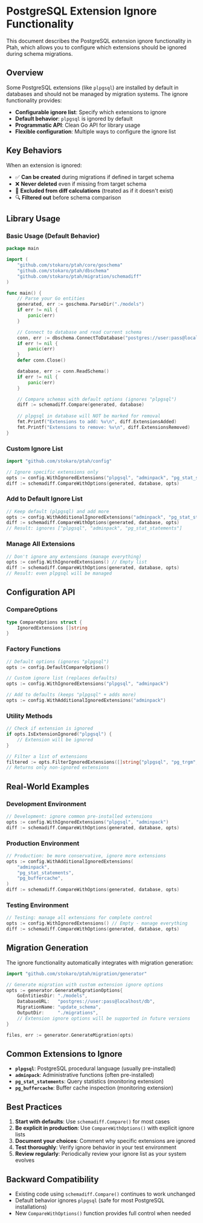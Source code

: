# PostgreSQL Extension Ignore Functionality

This document describes the PostgreSQL extension ignore functionality in Ptah, which allows you to configure which extensions should be ignored during schema migrations.

## Overview

Some PostgreSQL extensions (like `plpgsql`) are installed by default in databases and should not be managed by migration systems. The ignore functionality provides:

- **Configurable ignore list**: Specify which extensions to ignore
- **Default behavior**: `plpgsql` is ignored by default
- **Programmatic API**: Clean Go API for library usage
- **Flexible configuration**: Multiple ways to configure the ignore list

## Key Behaviors

When an extension is ignored:
- ✅ **Can be created** during migrations if defined in target schema
- ❌ **Never deleted** even if missing from target schema  
- 🚫 **Excluded from diff calculations** (treated as if it doesn't exist)
- 🔍 **Filtered out** before schema comparison

## Library Usage

### Basic Usage (Default Behavior)

```go
package main

import (
    "github.com/stokaro/ptah/core/goschema"
    "github.com/stokaro/ptah/dbschema"
    "github.com/stokaro/ptah/migration/schemadiff"
)

func main() {
    // Parse your Go entities
    generated, err := goschema.ParseDir("./models")
    if err != nil {
        panic(err)
    }

    // Connect to database and read current schema
    conn, err := dbschema.ConnectToDatabase("postgres://user:pass@localhost/db")
    if err != nil {
        panic(err)
    }
    defer conn.Close()

    database, err := conn.ReadSchema()
    if err != nil {
        panic(err)
    }

    // Compare schemas with default options (ignores "plpgsql")
    diff := schemadiff.Compare(generated, database)
    
    // plpgsql in database will NOT be marked for removal
    fmt.Printf("Extensions to add: %v\n", diff.ExtensionsAdded)
    fmt.Printf("Extensions to remove: %v\n", diff.ExtensionsRemoved)
}
```

### Custom Ignore List

```go
import "github.com/stokaro/ptah/config"

// Ignore specific extensions only
opts := config.WithIgnoredExtensions("plpgsql", "adminpack", "pg_stat_statements")
diff := schemadiff.CompareWithOptions(generated, database, opts)
```

### Add to Default Ignore List

```go
// Keep default (plpgsql) and add more
opts := config.WithAdditionalIgnoredExtensions("adminpack", "pg_stat_statements")
diff := schemadiff.CompareWithOptions(generated, database, opts)
// Result: ignores ["plpgsql", "adminpack", "pg_stat_statements"]
```

### Manage All Extensions

```go
// Don't ignore any extensions (manage everything)
opts := config.WithIgnoredExtensions() // Empty list
diff := schemadiff.CompareWithOptions(generated, database, opts)
// Result: even plpgsql will be managed
```

## Configuration API

### CompareOptions

```go
type CompareOptions struct {
    IgnoredExtensions []string
}
```

### Factory Functions

```go
// Default options (ignores "plpgsql")
opts := config.DefaultCompareOptions()

// Custom ignore list (replaces defaults)
opts := config.WithIgnoredExtensions("plpgsql", "adminpack")

// Add to defaults (keeps "plpgsql" + adds more)
opts := config.WithAdditionalIgnoredExtensions("adminpack")
```

### Utility Methods

```go
// Check if extension is ignored
if opts.IsExtensionIgnored("plpgsql") {
    // Extension will be ignored
}

// Filter a list of extensions
filtered := opts.FilterIgnoredExtensions([]string{"plpgsql", "pg_trgm", "adminpack"})
// Returns only non-ignored extensions
```

## Real-World Examples

### Development Environment

```go
// Development: ignore common pre-installed extensions
opts := config.WithIgnoredExtensions("plpgsql", "adminpack")
diff := schemadiff.CompareWithOptions(generated, database, opts)
```

### Production Environment

```go
// Production: be more conservative, ignore more extensions
opts := config.WithAdditionalIgnoredExtensions(
    "adminpack",
    "pg_stat_statements", 
    "pg_buffercache",
)
diff := schemadiff.CompareWithOptions(generated, database, opts)
```

### Testing Environment

```go
// Testing: manage all extensions for complete control
opts := config.WithIgnoredExtensions() // Empty - manage everything
diff := schemadiff.CompareWithOptions(generated, database, opts)
```

## Migration Generation

The ignore functionality automatically integrates with migration generation:

```go
import "github.com/stokaro/ptah/migration/generator"

// Generate migration with custom extension ignore options
opts := generator.GenerateMigrationOptions{
    GoEntitiesDir: "./models",
    DatabaseURL:   "postgres://user:pass@localhost/db",
    MigrationName: "update_schema",
    OutputDir:     "./migrations",
    // Extension ignore options will be supported in future versions
}

files, err := generator.GenerateMigration(opts)
```

## Common Extensions to Ignore

- **`plpgsql`**: PostgreSQL procedural language (usually pre-installed)
- **`adminpack`**: Administrative functions (often pre-installed)
- **`pg_stat_statements`**: Query statistics (monitoring extension)
- **`pg_buffercache`**: Buffer cache inspection (monitoring extension)

## Best Practices

1. **Start with defaults**: Use `schemadiff.Compare()` for most cases
2. **Be explicit in production**: Use `CompareWithOptions()` with explicit ignore lists
3. **Document your choices**: Comment why specific extensions are ignored
4. **Test thoroughly**: Verify ignore behavior in your test environment
5. **Review regularly**: Periodically review your ignore list as your system evolves

## Backward Compatibility

- Existing code using `schemadiff.Compare()` continues to work unchanged
- Default behavior ignores `plpgsql` (safe for most PostgreSQL installations)
- New `CompareWithOptions()` function provides full control when needed
